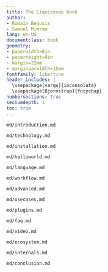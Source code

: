 ```yaml
---
title: The Liquidsoap book
author:
- Romain Beauxis
- Samuel Mimram
lang: en-US
documentclass: book
geometry:
- paperwidth=6in
- paperheight=9in
- margin=22mm
- marginparwidth=15mm
fontfamily: libertine
header-includes: |
  \usepackage[varqu]{inconsolata}
  \usepackage[Bjornstrup]{fncychap}
numbersections: true
secnumdepth: 1
toc: true
...
```


```include
md/introduction.md
```
```include
md/technology.md
```
```include
md/installation.md
```
```include
md/helloworld.md
```
```include
md/language.md
```
```include
md/workflow.md
```
```include
md/advanced.md
```
```include
md/usecases.md
```
```include
md/plugins.md
```
```include
md/faq.md
```
```include
md/video.md
```
```include
md/ecosystem.md
```
```include
md/internals.md
```
```include
md/conclusion.md
```
